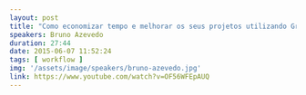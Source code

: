 ```yaml
---
layout: post
title: "Como economizar tempo e melhorar os seus projetos utilizando Grunt"
speakers: Bruno Azevedo
duration: 27:44
date: 2015-06-07 11:52:24
tags: [ workflow ]
img: '/assets/image/speakers/bruno-azevedo.jpg'
link: https://www.youtube.com/watch?v=OF56WFEpAUQ
---
```

